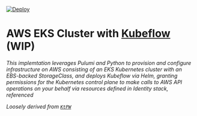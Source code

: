 [![Deploy](https://get.pulumi.com/new/button.svg)](https://app.pulumi.com/new)

# AWS EKS Cluster with [Kubeflow](https://kubeflow.org) (WIP)

_This implemtation leverages Pulumi and Python to provision and configure infrastructure on AWS consisting of an EKS Kubernetes cluster with an EBS-backed StorageClass, and deploys Kubeflow via Helm, granting permissions for the Kubernetes control plane to make calls to AWS API operations on your behalf via resources defined in Identity stack, referenced_

_Loosely derived from [`KtPW`](https://git.io/fjpBs)_